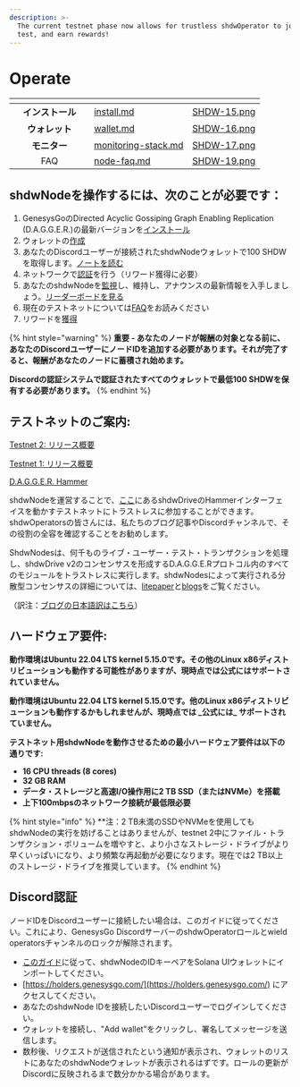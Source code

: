 ```yaml
---
description: >-
  The current testnet phase now allows for trustless shdwOperator to join, help
  test, and earn rewards!
---
```


# Operate

<table data-view="cards"><thead><tr><th></th><th align="center"></th><th align="center"></th><th data-hidden data-card-target data-type="content-ref"></th><th data-hidden data-card-cover data-type="files"></th></tr></thead><tbody><tr><td></td><td align="center"><strong>インストール</strong></td><td align="center"></td><td><a href="install.md">install.md</a></td><td><a href="../.gitbook/assets/SHDW-15.png">SHDW-15.png</a></td></tr><tr><td></td><td align="center"><strong>ウォレット</strong></td><td align="center"></td><td><a href="wallet.md">wallet.md</a></td><td><a href="../.gitbook/assets/SHDW-16.png">SHDW-16.png</a></td></tr><tr><td></td><td align="center"><strong>モニター</strong></td><td align="center"></td><td><a href="monitoring-stack.md">monitoring-stack.md</a></td><td><a href="../.gitbook/assets/SHDW-17.png">SHDW-17.png</a></td></tr><tr><td></td><td align="center">FAQ</td><td align="center"></td><td><a href="node-faq.md">node-faq.md</a></td><td><a href="../.gitbook/assets/SHDW-19.png">SHDW-19.png</a></td></tr></tbody></table>

## shdwNodeを操作するには、次のことが必要です：

1. GenesysGoのDirected Acyclic Gossiping Graph Enabling Replication (D.A.G.G.E.R.)の最新バージョンを[インストール](https://docs.shdwdrive.com/operate/install.md) 
2. ウォレットの[作成](https://docs.shdwdrive.com/operate/wallet.md)
3. あなたのDiscordユーザーが接続されたshdwNodeウォレットで100 SHDWを取得します。[ノートを読む](https://docs.shdwdrive.com/operate/node-faq.md#q-how-are-earnings-paid-out-and-how-do-i-claim-my-shdwoperator-earnings)
4. ネットワークで[認証](https://docs.shdwdrive.com/operate#discord-verification)を行う（リワード獲得に必要）
5. あなたのshdwNodeを[監視](https://docs.shdwdrive.com/operate/monitoring-stack.md)し、維持し、アナウンスの最新情報を入手しましょう。[リーダーボードを見る](https://testnet.shdwdrive.com/uptime-leaderboard)
6. 現在のテストネットについては[FAQ](node-faq.md#testnet-2)をお読みください
7. リワードを[獲得](https://testnet.shdwdrive.com/operator-rewards)

{% hint style="warning" %}
**重要 - あなたのノードが報酬の対象となる前に、あなたのDiscordユーザーにノードIDを追加する必要があります。それが完了すると、報酬があなたのノードに蓄積され始めます。**

**Discordの認証システムで認証されたすべてのウォレットで最低100 SHDWを保有する必要があります。**
{% endhint %}

## テストネットのご案内:

[Testnet 2: リリース概要](https://www.shdwdrive.com/blog/shdwdrive-v2-incentivized-testnet)

[Testnet 1: リリース概要](https://www.shdwdrive.com/blog/dagger-testnet-release)

[D.A.G.G.E.R. Hammer](https://dagger-hammer.shdwdrive.com/)

shdwNodeを運営することで、[ここ](https://dagger-hammer.shdwdrive.com/)にあるshdwDriveのHammerインターフェイスを動かすテストネットにトラストレスに参加することができます。shdwOperatorsの皆さんには、私たちのブログ記事やDiscordチャンネルで、その役割の全容を確認することをお勧めします。

ShdwNodesは、何千ものライブ・ユーザー・テスト・トランザクションを処理し、shdwDrive v2のコンセンサスを形成するD.A.G.G.E.Rプロトコル内のすべてのモジュールをトラストレスに実行します。shdwNodesによって実行される分散型コンセンサスの詳細については、[litepaper](https://github.com/GenesysGo/dagger-litepaper/blob/main/DAGGER-Litepaper.pdf)と[blogs](https://www.shdwdrive.com/blog)をご覧ください。

（訳注：[ブログの日本語訳はこちら](https://note.com/raa_solana/)）

## ハードウェア要件:
**動作環境はUbuntu 22.04 LTS kernel 5.15.0です。その他のLinux x86ディストリビューションも動作する可能性がありますが、現時点では公式にはサポートされていません。**

**動作環境はUbuntu 22.04 LTS kernel 5.15.0です。他のLinux x86ディストリビューションも動作するかもしれませんが、現時点では \_公式には\_ サポートされていません。**

**テストネット用shdwNodeを動作させるための最小ハードウェア要件は以下の通りです:**

* **16 CPU threads (8 cores)**
* **32 GB RAM**
* **データ・ストレージと高速I/O操作用に2 TB SSD（またはNVMe）を搭載**
* **上下100mbpsのネットワーク接続が最低限必要**

{% hint style="info" %}
\*\*注：2 TB未満のSSDやNVMeを使用してもshdwNodeの実行を妨げることはありませんが、testnet 2中にファイル・トランザクション・ボリュームを増やすと、より小さなストレージ・ドライブがより早くいっぱいになり、より頻繁な再起動が必要になります。現在では2 TB以上のストレージ・ドライブを推奨しています。
{% endhint %}

## Discord認証 

ノードIDをDiscordユーザーに接続したい場合は、このガイドに従ってください。これにより、GenesysGo DiscordサーバーのshdwOperatorロールとwield operatorsチャンネルのロックが解除されます。

* [このガイド](https://docs.shdwdrive.com/operate/wallet#importing-usdshdw-accounts-into-solana-wallets)に従って、shdwNodeのIDキーペアをSolana UIウォレットにインポートしてください。
* [https://holders.genesysgo.com/](https://holders.genesysgo.com/) にアクセスしてください。
* あなたのshdwNode IDを接続したいDiscordユーザーでログインしてください。
* ウォレットを接続し、"Add wallet"をクリックし、署名してメッセージを送信します。
* 数秒後、リクエストが送信されたという通知が表示され、ウォレットのリストにあなたのshdwNodeウォレットが表示されるはずです。ロールの更新がDiscordに反映されるまで数分かかる場合があります。
